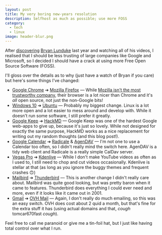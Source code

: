 ```yaml
---
layout: post
title: My very boring new-years resolution
description: Selfhost as much as possible; use more FOSS
category:
  - tech
  - linux
image: header-blur.png
---
```


After [discovering](https://dnomaid.co.uk/2017/youtubers-i-watch/) [Bryan Lunduke](http://lunduke.com/) last year and watching all of his videos, I realised that I should be less trusting of large companies like Google and Microsoft, so I decided I should have a crack at using more Free Open Source Software (FOSS).

I'll gloss over the details as to why (just have a watch of Bryan if you care) but here's some things I've changed:

- [Google Chrome](https://www.google.com/chrome/) ➔ [Mozilla Firefox](https://www.mozilla.org/en-GB/firefox/) — While [Mozilla isn't the most trustworthy company](https://youtu.be/qMALm1VthGY), their browser is a lot nicer than Chrome and it's *all* open source, not just the non-Google bits!
- [Windows 10](https://microsoft.com/windows) ➔ [Ubuntu](https://www.ubuntu.com/) — Probably my biggest change. Linux is a lot more open and a lot easier to mess around and develop with. While it doesn't run some software, I still prefer it greatly.
- [Google Keep](https://keep.google.com/) ➔ [HackMD](https://hackmd.io) — Google Keep was one of the hardest Google web-apps to give up, because it's just so lovely. While not designed for exactly the same purpose, HackMD works as a nice replacement for writing out my random thoughts (and this blog post!).
- [Google Calendar](https://calendar.google.com) ➔ [Radicale](http://radicale.org/) & [AgenDAV](http://agendav.org/) — I'm not one to use a Calendar too often, so I didn't really mind the switch here. AgenDAV is a tidy web client and Radicale is a really simple CalDav server.
- [Vegas Pro](http://www.vegascreativesoftware.com/gb/vegas-pro/) ➔ [Kdenlive](https://kdenlive.org/) — While I don't make YouTube videos as often as I used to, I still need to chop and cut videos occasionally. Kdenlive is stellar at that (as long as you ignore the buggy themes and frequent crashes 🙃)
- [Mailbird](https://www.getmailbird.com/) ➔ [Thunderbird](https://www.mozilla.org/en-GB/thunderbird/) — This is another change I didn't really care about. Mailbird was quite good looking, but was pretty baron when it came to features. Thunderbird does everything I could ever need and more, even if it looks like it came out in 2001.
- [Gmail](https://mail.google.com/) ➔ [OVH Mail](https://www.ovh.co.uk/emails/email-pro/) — Again, I don't really do much emailing, so this was an easy switch. OVH does cost about 2 quid a month, but that's fine for the extra stuff it has (using actual domains and that, *cough* tomcar670fast *cough*).

Feel free to call me paranoid or give me a tin-foil hat, but I just like having total control over what I run.

